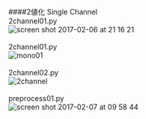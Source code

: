####2値化 Single Channel<br>
2channel01.py<br>
![screen shot 2017-02-06 at 21 16 21](https://cloud.githubusercontent.com/assets/17031124/22646719/2076476e-ecb1-11e6-9159-70b642bbf8f4.png)<br>
<br>
2channel01.py<br>
![mono01](https://cloud.githubusercontent.com/assets/17031124/22646973/576c7814-ecb2-11e6-847d-ba4850bb473c.png)<br>
<br>
2channel02.py<br>
![2channel](https://cloud.githubusercontent.com/assets/17031124/22648469/3623e504-ecba-11e6-9c2c-eb670d46aaaa.png)<br>
<br>
preprocess01.py<br>
![screen shot 2017-02-07 at 09 58 44](https://cloud.githubusercontent.com/assets/17031124/22673148/c3a8352c-ed1b-11e6-9510-f6c053b3a100.png)
<br>